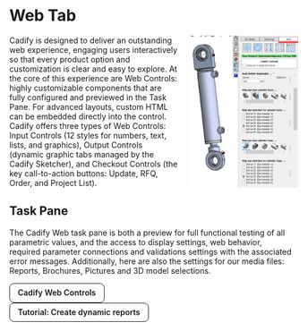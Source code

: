 # Web Tab

<div class="grid" style="display:flex; align-items:flex-start; gap:12px; flex-wrap:nowrap;">
  <div class="col-4" style="flex:0 0 62%; max-width:62%; box-sizing:border-box; padding-right:12px;">
    Cadify is designed to deliver an outstanding web experience, engaging users interactively so that every product option and customization is clear and easy to explore. At the core of this experience are Web Controls: highly customizable components that are fully configured and previewed in the Task Pane. For advanced layouts, custom HTML can be embedded directly into the control. Cadify offers three types of Web Controls: Input Controls (12 styles for numbers, text, lists, and graphics), Output Controls (dynamic graphic tabs managed by the Cadify Sketcher), and Checkout Controls (the key call-to-action buttons: Update, RFQ, Order, and Project List).
  </div>
  <div class="col-8" style="flex:0 0 38%; max-width:38%; box-sizing:border-box; text-align:center;">
    <img src="https://raw.githubusercontent.com/Cadify/Cadify-User-Manual/main/docs/cadify/task_panes/images/img_003.png"
         alt="WebTab"
         style="display:block; width:100%; height:auto;">
  </div>
</div>

## Task Pane
The Cadify Web task pane is both a preview for full functional testing of all parametric values, and the access to display settings, web behavior, required parameter connections and validations settings with the associated error messages. 
Additionally, here are also the settings for our media files: Reports, Brochures, Pictures and 3D model selections.

<div class="grid">
  <div class="col-4">
    <a href="/cadify/controls/inputCadifyControls" style="display:inline-block;padding:8px 14px;border:1px solid #222;border-radius:8px; text-decoration:none;font-weight:600;line-height:1.2;">
      Cadify Web Controls
  </a> 
  </div>
  <div class="col-8">
    <a href="/cadify/controls/inputCadifyControls" style="display:inline-block;padding:8px 14px;border:1px solid #222;border-radius:8px; text-decoration:none;font-weight:600;line-height:1.2;">
      Tutorial: Create dynamic reports
    </a>
  </div>
</div>

